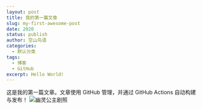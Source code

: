 ```yaml
---
layout: post
title: 我的第一篇文章
slug: my-first-awesome-post
date: 2020
status: publish
author: 空山鸟语
categories: 
  - 默认分类
tags: 
  - 博客
  - GitHub
excerpt: Hello World!
---
```


这是我的第一篇文章。文章使用 GitHub 管理，并通过 GitHub Actions 自动构建与发布！
![幽灵公主剧照](./images/1463017562.jpg)
